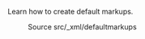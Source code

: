 <!--
@@@title:Guide@@@
@@@description:Learn how to create default markups.@@@
@@@section:XML@@@
@@@subsection:Default markups@@@
-->

Learn how to create default markups.

<figure>
  <div class="doc-badges">
    <div class="doc-badge">
      <span class="doc-badge-item">Source</span>
      <span class="doc-badge-item doc-badge-item-info">src/_xml/defaultmarkups</span>
    </div>
  </div>
</figure>
